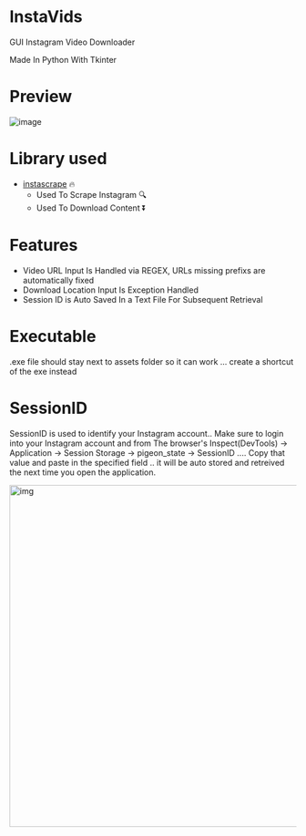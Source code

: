 # InstaVids
GUI Instagram Video Downloader

Made In Python With Tkinter 

# Preview
![image](https://user-images.githubusercontent.com/82515232/168704664-295a224f-85ae-4dfa-ad62-1712f4ccc650.png)


# Library used
- [instascrape](https://github.com/chris-greening/instascrape) 🔥
  - Used To Scrape Instagram 🔍
  - Used To Download Content ⏬

# Features 
- Video URL Input Is Handled via REGEX, URLs missing prefixs are automatically fixed
- Download Location Input Is Exception Handled
- Session ID is Auto Saved In a Text File For Subsequent Retrieval 

# Executable
.exe file should stay next to assets folder so it can work ... create a shortcut of the exe instead

# SessionID
SessionID is used to identify your Instagram account.. 
Make sure to login into your Instagram account and from The browser's Inspect(DevTools) -> Application -> Session Storage -> pigeon_state -> SessionID ....
Copy that value and paste in the specified field .. it will be auto stored and retreived the next time you open the application.

<img align="left" width=600px alt="img" src="https://user-images.githubusercontent.com/82515232/168852958-92726aba-e018-4e6b-b005-db03df6e1211.png" />


